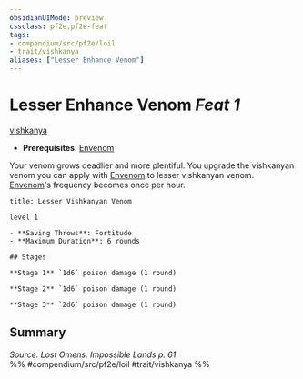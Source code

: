 ```yaml
---
obsidianUIMode: preview
cssclass: pf2e,pf2e-feat
tags:
- compendium/src/pf2e/loil
- trait/vishkanya
aliases: ["Lesser Enhance Venom"]
---
```

# Lesser Enhance Venom  *Feat 1*  
[vishkanya](/rules/traits/vishkanya-loil.md)  

- **Prerequisites**: [Envenom](/rules/actions/envenom-loil.md)

Your venom grows deadlier and more plentiful. You upgrade the vishkanyan venom you can apply with [Envenom](/rules/actions/envenom-loil.md) to lesser vishkanyan venom. [Envenom](/rules/actions/envenom-loil.md)'s frequency becomes once per hour.

```ad-inline-affliction
title: Lesser Vishkanyan Venom

level 1

- **Saving Throws**: Fortitude
- **Maximum Duration**: 6 rounds

## Stages

**Stage 1** `1d6` poison damage (1 round)

**Stage 2** `1d6` poison damage (1 round)

**Stage 3** `2d6` poison damage (1 round)
```

## Summary

*Source: Lost Omens: Impossible Lands p. 61*  
%% #compendium/src/pf2e/loil #trait/vishkanya %%